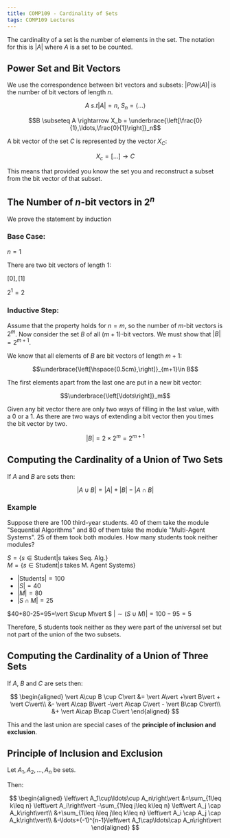 ```yaml
---
title: COMP109 - Cardinality of Sets
tags: COMP109 Lectures
---
```

The cardinality of a set is the number of elements in the set. The notation for this is $\vert A\vert$ where $A$ is a set to be counted.

## Power Set and Bit Vectors
We use the correspondence between bit vectors and subsets: $\left\vert  \textit{Pow}(A)\right\vert$ is the number of bit vectors of length $n$.

$$A\ s.t \left\vert  A \right\vert  = n,\ S_n = \langle\ldots\rangle$$

$$B \subseteq A \rightarrow X_b = \underbrace{\left[\frac{0}{1},\ldots,\frac{0}{1}\right]}_n$$

A bit vector of the set $C$ is represented by the vector $X_C$:

$$X_c=\left[\ldots\right] \rightarrow C$$

This means that provided you know the set you and reconstruct a subset from the bit vector of that subset.

## The Number of $n$-bit vectors in $2^n$
We prove the statement by induction
### Base Case:
$n=1$

There are two bit vectors of length 1:

$\left[0\right], \left[1\right]$

$2^1=2$

### Inductive Step:
Assume that the property holds for $n=m$, so the number of $m$-bit vectors is $2^m$. Now consider the set $B$ of all $(m+1)$-bit vectors. We must show that $\left\vert B\right\vert =2^{m+1}$.

We know that all elements of $B$ are bit vectors of length $m+1$:

$$\underbrace{\left[\hspace{0.5cm},\right]}_{m+1}\in B$$

The first elements apart from the last one are put in a new bit vector:

$$\underbrace{\left[\ldots\right]}_m$$

Given any bit vector there are only two ways of filling in the last value, with a 0 or a 1. As there are two ways of extending a bit vector then you times the bit vector by two.

$$\left\vert  B \right\vert  = 2 \times 2^m = 2^{m+1}$$

## Computing the Cardinality of a Union of Two Sets
If $A$ and $B$ are sets then:

$$\left\vert  A \cup B \right\vert  = \left\vert  A \right\vert  + \left\vert  B \right\vert  - \left\vert  A\cap B \right\vert $$

### Example
Suppose there are 100 third-year students. 40 of them take the module "Sequential Algorithms" and 80 of them take the module "Multi-Agent Systems". 25 of them took both modules. How many students took neither modules?

$S=\{s\in \text{Student} \vert  s \text{ takes Seq. Alg.}\}$  
$M=\{s\in \text{Student} \vert  s \text{ takes M. Agent Systems}\}$

* $\vert \text{Students}\vert  =100$
* $\vert S\vert =40$
* $\vert M\vert  = 80$
* $\vert S\cap M\vert  =25$

$40+80-25=95=\vert S\cup M\vert $
$\vert \sim(S\cup M)\vert =100-95=5$

Therefore, 5 students took neither as they were part of the universal set but not part of the union of the two subsets.

## Computing the Cardinality of a Union of Three Sets
If $A$, $B$ and $C$ are sets then:

$$
\begin{aligned}
\vert A\cup B \cup C\vert &= \vert A\vert  +\vert B\vert  + \vert C\vert\\
&- \vert A\cap B\vert -\vert A\cap C\vert  - \vert B\cap C\vert\\
&+ \vert A\cap B\cap C\vert
\end{aligned}
$$

This and the last union are special cases of the **principle of inclusion and exclusion**.

## Principle of Inclusion and Exclusion
Let $A_1,A_2,\ldots,A_n$ be sets.

Then:

$$
\begin{aligned}
\left\vert A_1\cup\ldots\cup A_n\right\vert &=\sum_{1\leq k\leq n} \left\vert A_i\right\vert -\sum_{1\leq j\leq k\leq n} \left\vert A_j \cap A_k\right\vert\\
&+\sum_{1\leq i\leq j\leq k\leq n} \left\vert A_i \cap A_j \cap A_k\right\vert\\
&-\ldots+(-1)^{n-1}\left\vert A_1\cap\ldots\cap A_n\right\vert
\end{aligned}
$$